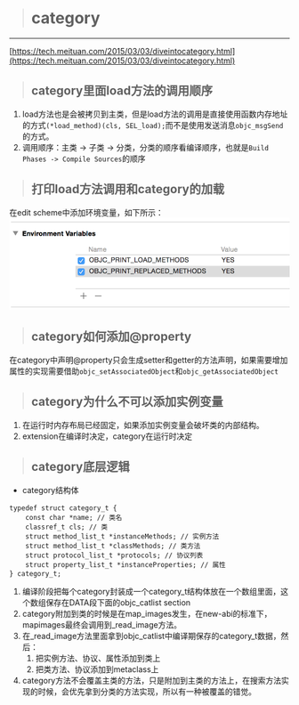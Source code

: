 > # category

---

[https://tech.meituan.com/2015/03/03/diveintocategory.html](https://tech.meituan.com/2015/03/03/diveintocategory.html)

> ## category里面load方法的调用顺序

1. load方法也是会被拷贝到主类，但是load方法的调用是直接使用函数内存地址的方式`(*load_method)(cls, SEL_load);`而不是使用发送消息`objc_msgSend`的方式。
2. 调用顺序：主类 -&gt; 子类 -&gt; 分类，分类的顺序看编译顺序，也就是`Build Phases -> Compile Sources`的顺序

> ## 打印load方法调用和category的加载

在edit scheme中添加环境变量，如下所示：![](/assets/import2019030601.png)

> ## category如何添加@property

在category中声明@property只会生成setter和getter的方法声明，如果需要增加属性的实现需要借助`objc_setAssociatedObject`和`objc_getAssociatedObject`

> ## category为什么不可以添加实例变量

1. 在运行时内存布局已经固定，如果添加实例变量会破坏类的内部结构。
2. extension在编译时决定，category在运行时决定

> ## category底层逻辑

* category结构体

```
typedef struct category_t {
    const char *name; // 类名
    classref_t cls; // 类
    struct method_list_t *instanceMethods; // 实例方法
    struct method_list_t *classMethods; // 类方法
    struct protocol_list_t *protocols; // 协议列表
    struct property_list_t *instanceProperties; // 属性
} category_t;
```

1. 编译阶段把每个category封装成一个category\_t结构体放在一个数组里面，这个数组保存在DATA段下面的objc\_catlist section
2. category附加到类的时候是在map\_images发生，在new-abi的标准下，mapimages最终会调用到\_read\_image方法。
3. 在\_read\_image方法里面拿到objc\_catlist中编译期保存的category\_t数据，然后：
   1. 把实例方法、协议、属性添加到类上
   2. 把类方法、协议添加到metaclass上
4. category方法不会覆盖主类的方法，只是附加到主类的方法上，在搜索方法实现的时候，会优先拿到分类的方法实现，所以有一种被覆盖的错觉。



